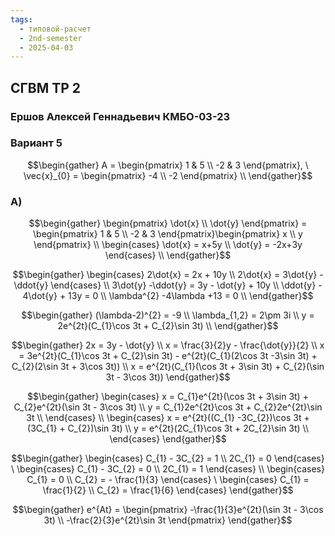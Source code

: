 ```yaml
---
tags:
  - типовой-расчет
  - 2nd-semester
  - 2025-04-03
---
```


## СГВМ ТР 2

### Ершов Алексей Геннадьевич КМБО-03-23

### Вариант 5

$$\begin{gather}
A = \begin{pmatrix}
1 & 5 \\
-2 & 3
\end{pmatrix}, \ \vec{x}_{0} = \begin{pmatrix}
-4 \\
-2
\end{pmatrix} \\
\end{gather}$$

### А)

$$\begin{gather}
\begin{pmatrix}
\dot{x} \\
\dot{y}
\end{pmatrix} = \begin{pmatrix}
1 & 5 \\
-2 & 3
\end{pmatrix}\begin{pmatrix}
x \\
y
\end{pmatrix} \\
\begin{cases}
\dot{x} = x+5y \\
\dot{y} = -2x+3y
\end{cases} \\
\end{gather}$$

$$\begin{gather}
\begin{cases}
2\dot{x} = 2x + 10y \\
2\dot{x} = 3\dot{y} - \ddot{y}
\end{cases} \\
3\dot{y} -\ddot{y} = 3y - \dot{y} + 10y \\
\ddot{y} - 4\dot{y} + 13y = 0 \\
\lambda^{2} -4\lambda +13 = 0 \\
\end{gather}$$

$$\begin{gather}
(\lambda-2)^{2} = -9 \\
\lambda_{1,2} = 2\pm 3i \\
y = 2e^{2t}(C_{1}\cos 3t + C_{2}\sin 3t) \\
\end{gather}$$

$$\begin{gather}
2x = 3y - \dot{y} \\
x = \frac{3}{2}y - \frac{\dot{y}}{2} \\
 x = 3e^{2t}(C_{1}\cos 3t + C_{2}\sin 3t) - e^{2t}(C_{1}(2\cos 3t -3\sin 3t) + C_{2}(2\sin 3t + 3\cos 3t)) \\
x = e^{2t}(C_{1}(\cos 3t + 3\sin 3t) + C_{2}(\sin 3t - 3\cos 3t))
\end{gather}$$

$$\begin{gather}
\begin{cases}
x = C_{1}e^{2t}(\cos 3t + 3\sin 3t) + C_{2}e^{2t}(\sin 3t - 3\cos 3t) \\
y = C_{1}2e^{2t}\cos 3t + C_{2}2e^{2t}\sin 3t \\
\end{cases} \\
\begin{cases}
x = e^{2t}((C_{1} -3C_{2})\cos 3t  + (3C_{1} + C_{2})\sin 3t) \\
y = e^{2t}(2C_{1}\cos 3t + 2C_{2}\sin 3t) \\
\end{cases}
\end{gather}$$

$$\begin{gather}
\begin{cases}
C_{1} - 3C_{2} = 1 \\
2C_{1} = 0
\end{cases} \ \begin{cases}
C_{1} - 3C_{2} = 0 \\
2C_{1} = 1
\end{cases} \\
\begin{cases}
C_{1} = 0 \\
C_{2} =  - \frac{1}{3}
\end{cases} \ \begin{cases}
C_{1} = \frac{1}{2} \\
C_{2} = \frac{1}{6}
\end{cases}
\end{gather}$$

$$\begin{gather}
e^{At} = \begin{pmatrix}
-\frac{1}{3}e^{2t}(\sin 3t - 3\cos 3t) \\
-\frac{2}{3}e^{2t}\sin 3t
\end{pmatrix}
\end{gather}$$